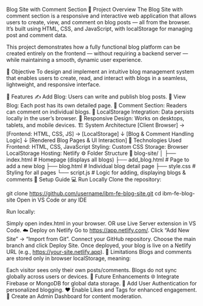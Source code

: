 Blog Site with Comment Section
📌 Project Overview
The Blog Site with comment section is a responsive and interactive web application that allows users to create, view, and comment on blog posts — all from the browser. It’s built using HTML, CSS, and JavaScript, with localStorage for managing post and comment data.

This project demonstrates how a fully functional blog platform can be created entirely on the frontend — without requiring a backend server — while maintaining a smooth, dynamic user experience.

🎯 Objective
To design and implement an intuitive blog management system that enables users to create, read, and interact with blogs in a seamless, lightweight, and responsive interface.

🧩 Features
✍️ Add Blog: Users can write and publish blog posts.
📄 View Blog: Each post has its own detailed page.
💬 Comment Section: Readers can comment on individual blogs.
💾 LocalStorage Integration: Data persists locally in the user’s browser.
📱 Responsive Design: Works on desktops, tablets, and mobile devices.
🏗️ System Architecture
[Client Browser] → [Frontend: HTML, CSS, JS] → [LocalStorage]
             ↓
       [Blog & Comment Handling Logic]
             ↓
     [Rendered Blog Pages & UI Interaction]
🧠 Technologies Used
Frontend: HTML, CSS, JavaScript
Styling: Custom CSS
Storage: Browser LocalStorage
Hosting: Netlify
⚙️ Folder Structure
📁 blog-site/
│
├── index.html          # Homepage (displays all blogs)
├── add_blog.html       # Page to add a new blog
├── blog.html           # Individual blog detail page
├── style.css           # Styling for all pages
└── script.js           # Logic for adding, displaying blogs & comments
🧾 Setup Guide
💻 Run Locally
Clone the repository:

git clone https://github.com/username/ibm-fe-blog-site.git
cd ibm-fe-blog-site
Open in VS Code or any IDE

Run locally:

Simply open index.html in your browser.
OR use Live Server extension in VS Code.
☁️ Deploy on Netlify
Go to https://app.netlify.com/.
Click “Add New Site” → “Import from Git”.
Connect your GitHub repository.
Choose the main branch and click Deploy Site.
Once deployed, your blog is live on a Netlify URL (e.g., https://your-site.netlify.app).
🚀 Limitations
Blogs and comments are stored only in browser localStorage, meaning:

Each visitor sees only their own posts/comments.
Blogs do not sync globally across users or devices.
🔮 Future Enhancements
🌐 Integrate Firebase or MongoDB for global data storage.
👥 Add User Authentication for personalized blogging.
❤️ Enable Likes and Tags for enhanced engagement.
🧰 Create an Admin Dashboard for content moderation.
